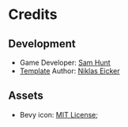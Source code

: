 # Credits

## Development

- Game Developer: [Sam Hunt](https://github.com/sam-hunt)
- [Template](https://github.com/NiklasEi/bevy_game_template) Author: [Niklas Eicker](https://github.com/NiklasEi)

## Assets

- Bevy icon: [MIT License](licenses/Bevy_MIT_License.md);
